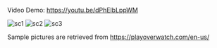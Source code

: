 Video Demo: https://youtu.be/dPhElbLppWM   

![sc1](https://cloud.githubusercontent.com/assets/22739177/21437896/4957f0e6-c83b-11e6-8f75-e553f63fafb0.PNG)
![sc2](https://cloud.githubusercontent.com/assets/22739177/21437895/495757e4-c83b-11e6-862f-6acdedf0e8a3.PNG)
![sc3](https://cloud.githubusercontent.com/assets/22739177/21437897/495b53d0-c83b-11e6-8e09-02162f7e86b6.PNG)

Sample pictures are retrieved from https://playoverwatch.com/en-us/
